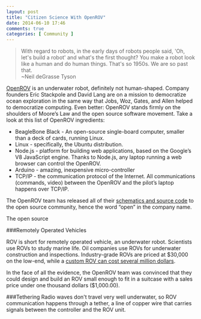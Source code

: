 ```yaml
---
layout: post
title: "Citizen Science With OpenROV"
date: 2014-06-10 17:46
comments: true
categories: [ Community ]
---
```

>With regard to robots, in the early days of robots people said, 'Oh, let's build a robot' and what's the first thought? You make a robot look like a human and do human things. That's so 1950s. We are so past that. 
><br/>~Neil deGrasse Tyson


[OpenROV](http://openrov.com) is an underwater robot, definitely not human-shaped. Company founders Eric Stackpole and David Lang are on a mission to democratize ocean exploration in the same way that Jobs, Woz, Gates, and Allen helped to democratize computing. Even better: OpenROV stands firmly on the shoulders of Moore’s Law and the open source software movement. Take a look at this list of OpenROV ingredients:

* BeagleBone Black - An open-source single-board computer, smaller than a deck of cards, running Linux.
* Linux - specifically, the Ubuntu distribution.
* Node.js - platform for building web applications, based on the Google’s V8 JavaScript engine. Thanks to Node.js, any laptop running a web browser can control the OpenROV.
* Arduino - amazing, inexpensive micro-controller
* TCP/IP - the communication protocol of the Internet. All communications (commands, video) between the OpenROV and the pilot’s laptop happens over TCP/IP.

The OpenROV team has released all of their [schematics and source code](https://github.com/openrov) to the open source community, hence the word “open” in the company name.

The open source 
<!--more-->
###Remotely Operated Vehicles 

ROV is short for remotely operated vehicle, an underwater robot. Scientists use ROVs to study marine life. Oil companies use ROVs for underwater construction and inspections. Industry-grade ROVs are priced at $30,000 on the low-end, while a [custom ROV can cost several million dollars](http://www.mbari.org/twenty/Tiburon.htm). 

In the face of all the evidence, the OpenROV team was convinced that they could design and build an ROV small enough to fit in a suitcase with a sales price under one thousand dollars ($1,000.00).

###Tethering
Radio waves don't travel very well underwater, so ROV communication happens through a tether, a line of copper wire that carries signals between the controller and the ROV unit.

